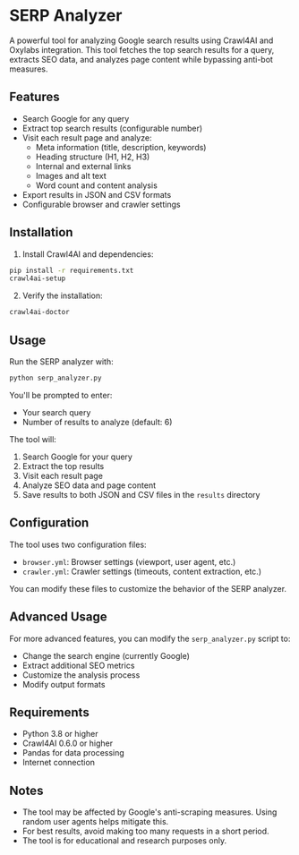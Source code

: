 # SERP Analyzer

A powerful tool for analyzing Google search results using Crawl4AI and Oxylabs integration. This tool fetches the top search results for a query, extracts SEO data, and analyzes page content while bypassing anti-bot measures.

## Features

- Search Google for any query
- Extract top search results (configurable number)
- Visit each result page and analyze:
  - Meta information (title, description, keywords)
  - Heading structure (H1, H2, H3)
  - Internal and external links
  - Images and alt text
  - Word count and content analysis
- Export results in JSON and CSV formats
- Configurable browser and crawler settings

## Installation

1. Install Crawl4AI and dependencies:

```bash
pip install -r requirements.txt
crawl4ai-setup
```

2. Verify the installation:

```bash
crawl4ai-doctor
```

## Usage

Run the SERP analyzer with:

```bash
python serp_analyzer.py
```

You'll be prompted to enter:
- Your search query
- Number of results to analyze (default: 6)

The tool will:
1. Search Google for your query
2. Extract the top results
3. Visit each result page
4. Analyze SEO data and page content
5. Save results to both JSON and CSV files in the `results` directory

## Configuration

The tool uses two configuration files:

- `browser.yml`: Browser settings (viewport, user agent, etc.)
- `crawler.yml`: Crawler settings (timeouts, content extraction, etc.)

You can modify these files to customize the behavior of the SERP analyzer.

## Advanced Usage

For more advanced features, you can modify the `serp_analyzer.py` script to:

- Change the search engine (currently Google)
- Extract additional SEO metrics
- Customize the analysis process
- Modify output formats

## Requirements

- Python 3.8 or higher
- Crawl4AI 0.6.0 or higher
- Pandas for data processing
- Internet connection

## Notes

- The tool may be affected by Google's anti-scraping measures. Using random user agents helps mitigate this.
- For best results, avoid making too many requests in a short period.
- The tool is for educational and research purposes only.
